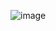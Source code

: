 ![image](https://github.com/Sumitdhamane/RESUME/assets/162913554/cd8f57dc-cc0a-4c4e-a1bb-cc7f8a43e9e4)
